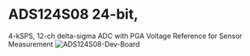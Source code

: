 # ADS124S08 24-bit, 
4-kSPS, 
12-ch delta-sigma ADC with PGA
Voltage Reference for Sensor Measurement
 ![ADS124S08-Dev-Board](https://user-images.githubusercontent.com/10842885/125737953-0102943c-48fc-4426-aa3a-64c3b3b5368c.png)


